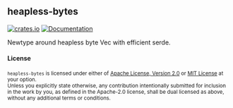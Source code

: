 ## heapless-bytes

[![crates.io][crates-image]][crates-link]
[![Documentation][docs-image]][docs-link]

Newtype around heapless byte Vec with efficient serde.

[crates-image]: https://img.shields.io/crates/v/heapless-bytes.svg?style=flat-square
[crates-link]: https://crates.io/crates/heapless-bytes
[docs-image]: https://img.shields.io/badge/docs.rs-api-green?style=flat-square
[docs-link]: https://docs.rs/heapless-bytes

#### License

<sup>`heapless-bytes` is licensed under either of [Apache License, Version 2.0](LICENSE-APACHE) or [MIT License](LICENSE-MIT) at your option.</sup>
<br>
<sub>Unless you explicitly state otherwise, any contribution intentionally submitted for inclusion in the work by you, as defined in the Apache-2.0 license, shall be dual licensed as above, without any additional terms or conditions.</sub>
